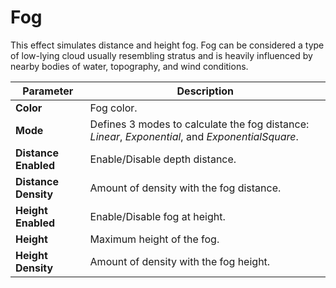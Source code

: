 # Fog

This effect simulates distance and height fog. Fog can be considered a type of low-lying cloud usually resembling stratus and is heavily influenced by nearby bodies of water, topography, and wind conditions.

| Parameter        | Description                                        |
|------------------|----------------------------------------------------|
| **Color**        | Fog color.                                         |
| **Mode**         | Defines 3 modes to calculate the fog distance: _Linear_, _Exponential_, and _ExponentialSquare_. |
| **Distance Enabled** | Enable/Disable depth distance.                  |
| **Distance Density** | Amount of density with the fog distance.        |
| **Height Enabled**   | Enable/Disable fog at height.                   |
| **Height**           | Maximum height of the fog.                      |
| **Height Density**   | Amount of density with the fog height.          |